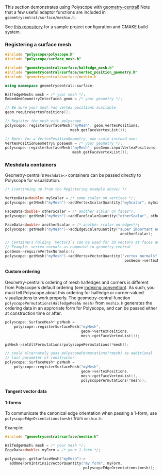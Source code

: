 This section demonstrates using Polyscope with [geometry-central](https://geometry-central.net)! Note that a few useful adaptor functions are included in `geometrycentral/surface/meshio.h`.

See [this repository](https://github.com/nmwsharp/gc-polyscope-project-template) for a sample project configuration and CMAKE build system.

### Registering a surface mesh

```cpp
#include "polyscope/polyscope.h"
#include "polyscope/surface_mesh.h"

#include "geometrycentral/surface/halfedge_mesh.h"
#include "geometrycentral/surface/vertex_position_geometry.h"
#include "geometrycentral/surface/meshio.h

using namespace geometrycentral::surface;

HalfedgeMesh& mesh = /* your mesh */;
EmbeddedGeometryInterface& geom = /* your geometry */;

// Be sure your mesh has vertex positions available
geom.requireVertexPositions();

// Register the mesh with polyscope
polyscope::registerSurfaceMesh("myMesh", geom.vertexPositions, 
                              mesh.getFaceVertexList());

// Note: for a VertexPositionGeometry, one could instead use:
VertexPositionGeometry& posGeom = /* your geometry */;
polyscope::registerSurfaceMesh("myMesh", posGeom.inputVertexPositions, 
                               mesh.getFaceVertexList());
```


### Meshdata containers

Geometry-central's `Meshdata<>` containers can be passed directly to Polyscope for visualization.

```cpp
/* (continuing up from the Registering example above) */

VertexData<double> myScalar = /* some scalar on vertices */;
polyscope::getMesh("myMesh")->addVertexScalarQuantity("myScalar", myScalar);

FaceData<double> otherScalar = /* another scalar on faces*/;
polyscope::getMesh("myMesh")->addFaceScalarQuantity("otherScalar", otherScalar);

FaceData<double> anotherScalar = /* another scalar on edges*/;
polyscope::getMesh("myMesh")->addEdgeScalarQuantity("super important edge scalar", 
                                                     anotherScalar);

// Containers holding `Vector3`s can be used for 3D vectors at faces and vertices
// Example: vertex normals as computed in geometry-central
posGeom->requireVertexNormals();
polyscope::getMesh("myMesh")->addVertexVectorQuantity("vertex normals", 
                                                       posGeom->vertexNormals);
```


#### Custom ordering

Geometry-central's ordering of mesh halfedges and corners is different from Polyscope's default ordering (see [indexing convention](../../../structures/surface_mesh/indexing_convention)). As such, you must tell Polyscope about this ordering for halfedge or corner-valued visualizations to work properly. The geometry-central function `polyscopePermutations(HalfedgeMesh& mesh)` from `meshio.h` generates the ordering data in an approriate form for Polyscope, and can be passed either at construction time or after.

```cpp
polyscope::SurfaceMesh* psMesh = 
    polyscope::registerSurfaceMesh("myMesh", 
                                   geom->vertexPositions, 
                                   mesh->getFaceVertexList());

psMesh->setAllPermutations(polyscopePermutations(*mesh));

// could alternately pass polyscopePermutations(*mesh) as additional 
// last parameter of constructor
polyscope::SurfaceMesh* psMesh = 
    polyscope::registerSurfaceMesh("myMesh", 
                                   geom->vertexPositions, 
                                   mesh->getFaceVertexList(),
                                   polyscopePermutations(*mesh));

```

#### Tangent vector data




#### 1-forms

To communicate the canonical edge orientation when passing a 1-form, use `polyscopeEdgeOrientations(mesh)` from `meshio.h`.

Example:
```cpp
#include "geometrycentral/surface/meshio.h"

HalfedgeMesh& mesh = /* your mesh */;
EdgeData<double> myForm = /* your 1-form */;

polyscope::getSurfaceMesh("myMesh")->
  addOneFormIntrinsicVectorQuantity("my form", myForm, 
                                    polyscopeEdgeOrientations(mesh));

```
